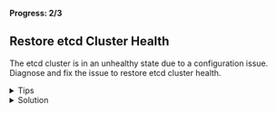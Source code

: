 **Progress: 2/3**

## Restore etcd Cluster Health

The etcd cluster is in an unhealthy state due to a configuration issue. Diagnose and fix the issue to restore etcd cluster health.

<details>
<summary>Tips</summary>

- Inspect the etcd manifest at `/etc/kubernetes/manifests/etcd.yaml` for misconfigurations.
- Use `journalctl -u etcd` to review the etcd service logs for errors.
</details>

<details>
<summary>Solution</summary>

The etcd service's client URL has been misconfigured. Correct the `--listen-client-urls` setting in `/etc/kubernetes/manifests/etcd.yaml` back to `https://127.0.0.1:2379`, then restart the kubelet to apply the change.

```bash
sudo sed -i 's/--listen-client-urls=https:\/\/127.0.0.1:12379/--listen-client-urls=https:\/\/127.0.0.1:2379/g' /etc/kubernetes/manifests/etcd.yaml
```

</details>
